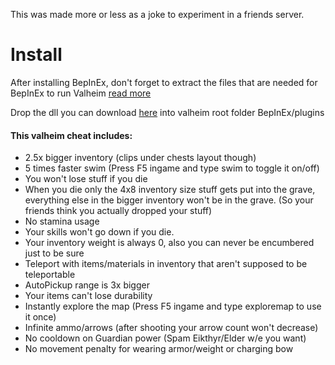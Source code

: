 This was made more or less as a joke to experiment in a friends server.

# Install

After installing BepInEx, don't forget to extract the files that are needed for BepInEx to run Valheim [read more](https://github.com/NeighTools/UnityDoorstop/issues/10)

Drop the dll you can download [here](https://github.com/thyraxx/ValheimCheat/releases/tag/v0.0.1) into valheim root folder BepInEx/plugins



#### This valheim cheat includes:
- 2.5x bigger inventory (clips under chests layout though)
- 5 times faster swim (Press F5 ingame and type swim to toggle it on/off)
- You won't lose stuff if you die
- When you die only the 4x8 inventory size stuff gets put into the grave, everything else in the bigger inventory won't be in the grave. (So your friends think you actually dropped your stuff)
- No stamina usage
- Your skills won't go down if you die.
- Your inventory weight is always 0, also you can never be encumbered just to be sure
- Teleport with items/materials in inventory that aren't supposed to be teleportable
- AutoPickup range is 3x bigger
- Your items can't lose durability
- Instantly explore the map (Press F5 ingame and type exploremap to use it once)
- Infinite ammo/arrows (after shooting your arrow count won't decrease)
- No cooldown on Guardian power (Spam Eikthyr/Elder w/e you want)
- No movement penalty for wearing armor/weight or charging bow
